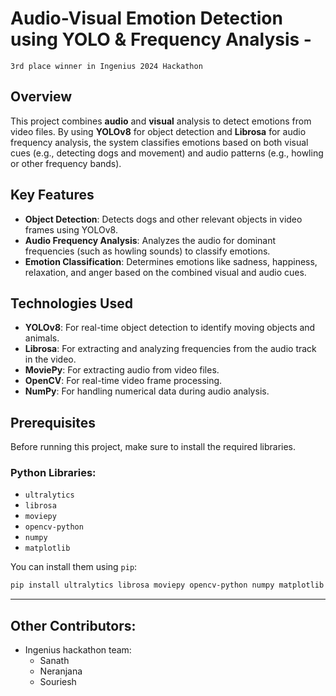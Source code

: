 # Audio-Visual Emotion Detection using YOLO & Frequency Analysis - 

`3rd place winner in Ingenius 2024 Hackathon` 

## Overview
This project combines **audio** and **visual** analysis to detect emotions from video files. By using **YOLOv8** for object detection and **Librosa** for audio frequency analysis, the system classifies emotions based on both visual cues (e.g., detecting dogs and movement) and audio patterns (e.g., howling or other frequency bands).

## Key Features
- **Object Detection**: Detects dogs and other relevant objects in video frames using YOLOv8.
- **Audio Frequency Analysis**: Analyzes the audio for dominant frequencies (such as howling sounds) to classify emotions.
- **Emotion Classification**: Determines emotions like sadness, happiness, relaxation, and anger based on the combined visual and audio cues.

## Technologies Used
- **YOLOv8**: For real-time object detection to identify moving objects and animals.
- **Librosa**: For extracting and analyzing frequencies from the audio track in the video.
- **MoviePy**: For extracting audio from video files.
- **OpenCV**: For real-time video frame processing.
- **NumPy**: For handling numerical data during audio analysis.

## Prerequisites
Before running this project, make sure to install the required libraries.

### Python Libraries:
- `ultralytics`
- `librosa`
- `moviepy`
- `opencv-python`
- `numpy`
- `matplotlib`

You can install them using `pip`:
```bash
pip install ultralytics librosa moviepy opencv-python numpy matplotlib
```
---
## Other Contributors:
- Ingenius hackathon team:
    - Sanath
    - Neranjana
    - Souriesh

